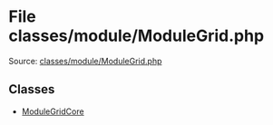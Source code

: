 File classes/module/ModuleGrid.php
=========

Source: [classes/module/ModuleGrid.php](https://github.com/PrestaShop/PrestaShop/blob/1.6.0.11/classes/module/ModuleGrid.php)


Classes
-------

* [ModuleGridCore](class.ModuleGridCore.md)

